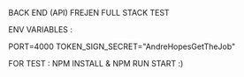 BACK END (API) FREJEN FULL STACK TEST


ENV VARIABLES :

PORT=4000
TOKEN_SIGN_SECRET="AndreHopesGetTheJob"


FOR TEST : NPM INSTALL & NPM RUN START :)
